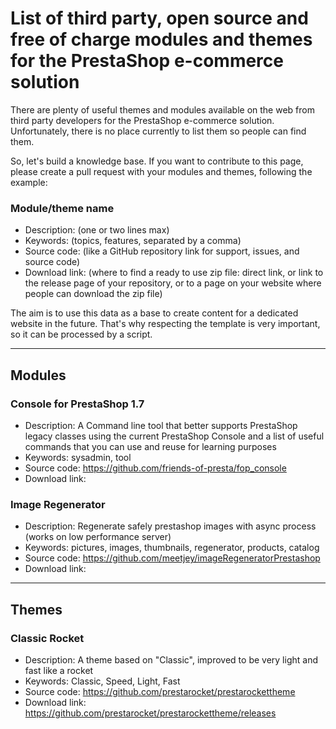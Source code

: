 # List of third party, open source and free of charge modules and themes for the PrestaShop e-commerce solution

There are plenty of useful themes and modules available on the web from third party developers for the PrestaShop e-commerce solution. Unfortunately, there is no place currently to list them so people can find them.

So, let's build a knowledge base. If you want to contribute to this page, please create a pull request with your modules and themes, following the example:

### Module/theme name
- Description: (one or two lines max)
- Keywords: (topics, features, separated by a comma)
- Source code: (like a GitHub repository link for support, issues, and source code)
- Download link: (where to find a ready to use zip file: direct link, or link to the release page of your repository, or to a page on your website where people can download the zip file)

The aim is to use this data as a base to create content for a dedicated website in the future. That's why respecting the template is very important, so it can be processed by a script.

---

## Modules

### Console for PrestaShop 1.7
- Description: A Command line tool that better supports PrestaShop legacy classes using the current PrestaShop Console and a list of useful commands that you can use and reuse for learning purposes
- Keywords: sysadmin, tool
- Source code: https://github.com/friends-of-presta/fop_console
- Download link: 

### Image Regenerator
- Description: Regenerate safely prestashop images with async process (works on low performance server)
- Keywords: pictures, images, thumbnails, regenerator, products, catalog
- Source code: https://github.com/meetjey/imageRegeneratorPrestashop
- Download link: 



---

## Themes

### Classic Rocket
- Description: A theme based on "Classic", improved to be very light and fast like a rocket
- Keywords: Classic, Speed, Light, Fast
- Source code: https://github.com/prestarocket/prestarockettheme
- Download link: https://github.com/prestarocket/prestarockettheme/releases
